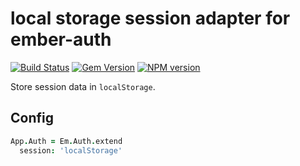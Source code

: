 # local storage session adapter for ember-auth

[![Build Status](https://secure.travis-ci.org/heartsentwined/ember-auth-session-local-storage.png)](http://travis-ci.org/heartsentwined/ember-auth-session-local-storage)
[![Gem Version](https://badge.fury.io/rb/ember-auth-session-local_storage-source.png)](http://badge.fury.io/rb/ember-auth-session-local_storage-source)
[![NPM version](https://badge.fury.io/js/ember-auth-session-local-storage.png)](http://badge.fury.io/js/ember-auth-session-local-storage)

Store session data in `localStorage`.

## Config

```coffeescript
App.Auth = Em.Auth.extend
  session: 'localStorage'
```
